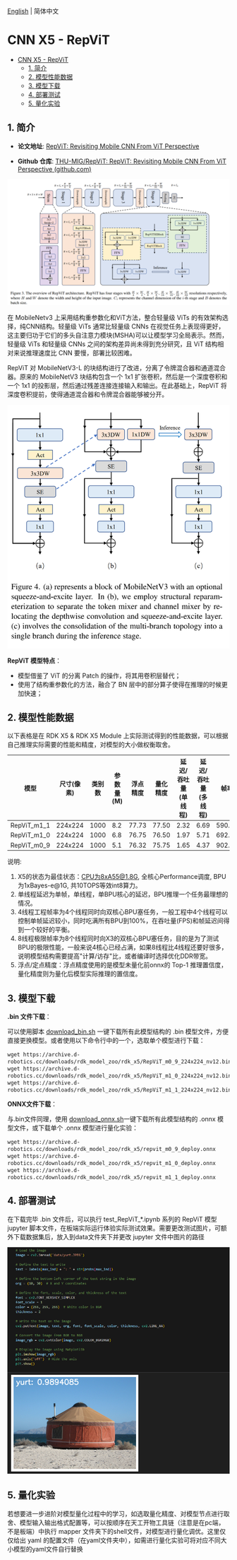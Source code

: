 [English](./README.md) | 简体中文

# CNN X5 - RepViT

- [CNN X5 - RepViT](#cnn-x5---repvit)
  - [1. 简介](#1-简介)
  - [2. 模型性能数据](#2-模型性能数据)
  - [3. 模型下载](#3-模型下载)
  - [4. 部署测试](#4-部署测试)
  - [5. 量化实验](#5-量化实验)

## 1. 简介

- **论文地址**: [RepViT: Revisiting Mobile CNN From ViT Perspective](http://arxiv.org/abs/2307.09283)

- **Github 仓库**: [THU-MIG/RepViT: RepViT: Revisiting Mobile CNN From ViT Perspective (github.com)](https://github.com/THU-MIG/RepViT)

![](./data/RepViT_architecture.png)

在 MobileNetv3 上采用结构重参数化和ViT方法，整合轻量级 ViTs 的有效架构选择，纯CNN结构。轻量级 ViTs 通常比轻量级 CNNs 在视觉任务上表现得更好，这主要归功于它们的多头自注意力模块(MSHA)可以让模型学习全局表示。然而，轻量级 ViTs 和轻量级 CNNs 之间的架构差异尚未得到充分研究，且 ViT 结构相对来说推理速度比 CNN 要慢，部署比较困难。

RepViT 对 MobileNetV3-L 的块结构进行了改进，分离了令牌混合器和通道混合器。原来的 MobileNetV3 块结构包含一个 1x1 扩张卷积，然后是一个深度卷积和一个 1x1 的投影层，然后通过残差连接连接输入和输出。在此基础上，RepViT 将深度卷积提前，使得通道混合器和令牌混合器能够被分开。

![](./data/RepViT_DW.png)


**RepViT 模型特点**：

- 模型借鉴了 ViT 的分离 Patch 的操作，将其用卷积层替代；
- 使用了结构重参数化的方法，融合了 BN 层中的部分算子使得在推理的时候更加快速；


## 2. 模型性能数据

以下表格是在 RDK X5 & RDK X5 Module 上实际测试得到的性能数据，可以根据自己推理实际需要的性能和精度，对模型的大小做权衡取舍。


| 模型          | 尺寸(像素)  | 类别数  | 参数量(M) | 浮点精度  | 量化精度  | 延迟/吞吐量(单线程) | 延迟/吞吐量(多线程) | 帧率     |
| ----------- | ------- | ---- | ------ | ----- | ----- | ----------- | ----------- | ------ |
| RepViT_m1_1 | 224x224 | 1000 | 8.2    | 77.73 | 77.50 | 2.32        | 6.69        | 590.42 |
| RepViT_m1_0 | 224x224 | 1000 | 6.8    | 76.75 | 76.50 | 1.97        | 5.71        | 692.29 |
| RepViT_m0_9 | 224x224 | 1000 | 5.1    | 76.32 | 75.75 | 1.65        | 4.37        | 902.69 |


说明: 
1. X5的状态为最佳状态：CPU为8xA55@1.8G, 全核心Performance调度, BPU为1xBayes-e@1G, 共10TOPS等效int8算力。
2. 单线程延迟为单帧，单线程，单BPU核心的延迟，BPU推理一个任务最理想的情况。
3. 4线程工程帧率为4个线程同时向双核心BPU塞任务，一般工程中4个线程可以控制单帧延迟较小，同时吃满所有BPU到100%，在吞吐量(FPS)和帧延迟间得到一个较好的平衡。
4. 8线程极限帧率为8个线程同时向X3的双核心BPU塞任务，目的是为了测试BPU的极限性能，一般来说4核心已经占满，如果8线程比4线程还要好很多，说明模型结构需要提高"计算/访存"比，或者编译时选择优化DDR带宽。
5. 浮点/定点精度：浮点精度使用的是模型未量化前onnx的 Top-1 推理置信度，量化精度则为量化后模型实际推理的置信度。

## 3. 模型下载

**.bin 文件下载**：

可以使用脚本 [download_bin.sh](./model/download_bin.sh) 一键下载所有此模型结构的 .bin 模型文件，方便直接更换模型。或者使用以下命令行中的一个，选取单个模型进行下载：

```shell
wget https://archive.d-robotics.cc/downloads/rdk_model_zoo/rdk_x5/RepViT_m0_9_224x224_nv12.bin
wget https://archive.d-robotics.cc/downloads/rdk_model_zoo/rdk_x5/RepViT_m1_0_224x224_nv12.bin
wget https://archive.d-robotics.cc/downloads/rdk_model_zoo/rdk_x5/RepViT_m1_1_224x224_nv12.bin
```

**ONNX文件下载**：

与.bin文件同理，使用 [download_onnx.sh](./model/download_onnx.sh)一键下载所有此模型结构的 .onnx 模型文件，或下载单个 .onnx 模型进行量化实验：

```shell
wget https://archive.d-robotics.cc/downloads/rdk_model_zoo/rdk_x5/repvit_m0_9_deploy.onnx
wget https://archive.d-robotics.cc/downloads/rdk_model_zoo/rdk_x5/repvit_m1_0_deploy.onnx
wget https://archive.d-robotics.cc/downloads/rdk_model_zoo/rdk_x5/repvit_m1_1_deploy.onnx
```

## 4. 部署测试

在下载完毕 .bin 文件后，可以执行 test_RepViT_*.ipynb 系列的 RepViT 模型 jupyter 脚本文件，在板端实际运行体验实际测试效果。需要更改测试图片，可额外下载数据集后，放入到data文件夹下并更改 jupyter 文件中图片的路径

![](./data/inference.png)

## 5. 量化实验

若想要进一步进阶对模型量化过程中的学习，如选取量化精度、对模型节点进行取舍、模型输入输出格式配置等，可以按顺序在天工开物工具链（注意是在pc端，不是板端）中执行 mapper 文件夹下的shell文件，对模型进行量化调优。这里仅仅给出 yaml 的配置文件（在yaml文件夹中），如需进行量化实验可将对应不同大小模型的yaml文件自行替换
